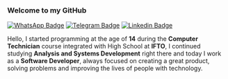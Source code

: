 ### Welcome to my GitHub

[![WhatsApp Badge](https://img.shields.io/badge/-Text%20me!-25D366?style=flat-square&logo=WhatsApp&logoColor=white&link=https://bit.ly/394FzuO)](https://bit.ly/394FzuO)
[![Telegram Badge](https://img.shields.io/badge/-Text%20me!-2CA5E0?style=flat-square&logo=Telegram&logoColor=white&link=https://bit.ly/39g5nEJ)](https://bit.ly/39g5nEJ)
[![Linkedin Badge](https://img.shields.io/badge/-Guibson%20Arcebispo-0077B5?style=flat-square&logo=Linkedin&logoColor=white&link=https://bit.ly/2CjqjhS)](https://bit.ly/2CjqjhS)

Hello, I started programming at the age of **14** during the **Computer Technician** course integrated with High School at **IFTO**, I continued studying **Analysis and Systems Development** right there and today I work as a **Software Developer**, always focused on creating a great product, solving problems and improving the lives of people with technology.
